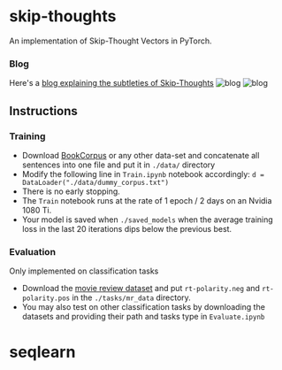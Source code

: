 # skip-thoughts
An implementation of Skip-Thought Vectors in PyTorch.

### Blog
Here's a [blog explaining the subtleties of Skip-Thoughts](http://sanyam5.github.io/my-thoughts-on-skip-thoughts/)
![blog](http://sanyam5.github.io/images/skip-thoughts/skip-rnn.png)
![blog](http://sanyam5.github.io/images/skip-thoughts/impute-rnn.png)

Instructions
------------

### Training
* Download [BookCorpus](http://yknzhu.wixsite.com/mbweb) or any other data-set and concatenate all sentences into one file and put it in `./data/` directory
* Modify the following line in `Train.ipynb` notebook accordingly:
`d = DataLoader("./data/dummy_corpus.txt")`
* There is no early stopping. 
* The `Train` notebook runs at the rate of 1 epoch / 2 days on an Nvidia 1080 Ti. 
* Your model is saved when `./saved_models` when the average training loss in the last 20 iterations dips below the previous best.

### Evaluation
Only implemented on classification tasks
* Download the [movie review dataset](http://www.cs.cornell.edu/people/pabo/movie-review-data/rt-polaritydata.tar.gz) and put `rt-polarity.neg` and  `rt-polarity.pos` in the `./tasks/mr_data` directory.
* You may also test on other classification tasks by downloading the datasets and providing their path and tasks type in `Evaluate.ipynb`

# seqlearn
